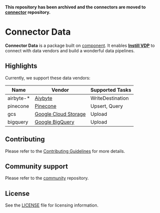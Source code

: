 **This repository has been archived and the connectors are moved to [connector](https://github.com/instill-ai/connector) repository.**

# Connector Data

**Connector Data** is a package built on [component](https://github.com/instill-ai/component). It enables [**Instill VDP**](https://github.com/instill-ai/vdp) to connect with data vendors and build a wonderful data pipelines.

## Highlights
Currently, we support these data vendors:

| Name           | Vendor                                                   | Supported Tasks     |
|----------------|----------------------------------------------------------|---------------------|
| airbyte-*      | [Aiybyte](https://airbyte.com/)                          | WriteDestination    |
| pinecone       | [Pinecone](https://www.pinecone.io/)                     | Upsert, Query       |
| gcs            | [Google Cloud Storage](https://cloud.google.com/storage) | Upload              |
| bigquery       | [Google BigQuery](https://cloud.google.com/bigquery)     | Upload              |

## Contributing

Please refer to the [Contributing Guidelines](./.github/CONTRIBUTING.md) for more details.

## Community support

Please refer to the [community](https://github.com/instill-ai/community) repository.

## License

See the [LICENSE](./LICENSE) file for licensing information.
